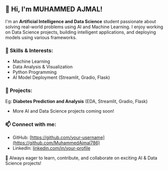 ## 👋 Hi, I'm MUHAMMED AJMAL!

I'm an **Artificial Intelligence and Data Science** student passionate about solving real-world problems using AI and Machine Learning. I enjoy working on Data Science projects, building intelligent applications, and deploying models using various frameworks.

### 🚀 Skills & Interests:
- Machine Learning
- Data Analysis & Visualization
- Python Programming
- AI Model Deployment (Streamlit, Gradio, Flask)

### 📌 Projects:
Eg: **Diabetes Prediction and Analysis** (EDA, Streamlit, Gradio, Flask)
- More AI and Data Science projects coming soon!

### 📫 Connect with me:
- GitHub: [https://github.com/your-username](https://github.com/MuhammedAjmal786)
- LinkedIn: [linkedin.com/in/your-profile](www.linkedin.com/in/ajmal-muhammed-38951132b)

🚀 Always eager to learn, contribute, and collaborate on exciting AI & Data Science projects!

